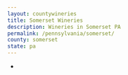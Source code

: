 ```yaml
---
layout: countywineries
title: Somerset Wineries
description: Wineries in Somerset PA
permalink: /pennsylvania/somerset/
county: somerset
state: pa
---
```

-
